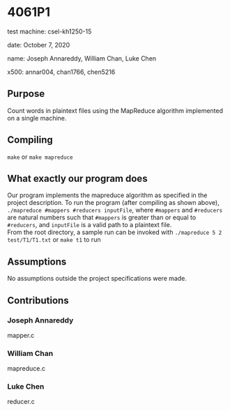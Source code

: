 # 4061P1
test machine: csel-kh1250-15

date: October 7, 2020

name: Joseph Annareddy, William Chan, Luke Chen

x500: annar004, chan1766, chen5216

## Purpose
Count words in plaintext files using the MapReduce algorithm implemented on a single machine.

## Compiling
```make``` or ```make mapreduce```

## What exactly our program does
Our program implements the mapreduce algorithm as specified in the project description.
To run the program (after compiling as shown above), ```./mapreduce #mappers #reducers inputFile```,
where ```#mappers``` and ```#reducers``` are natural numbers such that ```#mappers``` is greater than or equal to ```#reducers```,
and ```inputFile``` is a valid path to a plaintext file.  
From the root directory, a sample run can be invoked with ```./mapreduce 5 2 test/T1/T1.txt```  or ```make t1``` to run  

## Assumptions
No assumptions outside the project specifications were made.

## Contributions
### Joseph Annareddy
mapper.c

### William Chan
mapreduce.c

### Luke Chen
reducer.c

